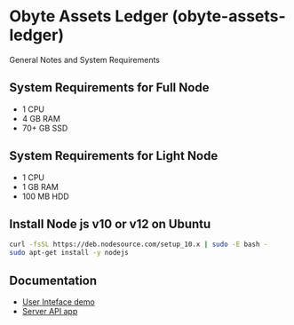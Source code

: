 # Obyte Assets Ledger (obyte-assets-ledger)

General Notes and System Requirements

## System Requirements for Full Node
* 1 CPU
* 4 GB RAM 
* 70+ GB SSD

## System Requirements for Light Node
* 1 CPU
* 1 GB RAM 
* 100 MB HDD

## Install Node js v10 or v12 on Ubuntu
```bash
curl -fsSL https://deb.nodesource.com/setup_10.x | sudo -E bash -
sudo apt-get install -y nodejs
```

## Documentation
* [User Inteface demo](./client/README.md)
* [Server API app](./server/README.md)
